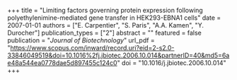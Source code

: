 +++
title = "Limiting factors governing protein expression following polyethylenimine-mediated gene transfer in HEK293-EBNA1 cells"
date = 2007-01-01
authors = ["E. Carpentier", "S. Paris", "A.A. Kamen", "Y. Durocher"]
publication_types = ["2"]
abstract = ""
featured = false
publication = "*Journal of Biotechnology*"
url_pdf = "https://www.scopus.com/inward/record.uri?eid=2-s2.0-33846049519&doi=10.1016%2fj.jbiotec.2006.10.014&partnerID=40&md5=6ae48a544ea0778dae5d897455c124c0"
doi = "10.1016/j.jbiotec.2006.10.014"
+++

